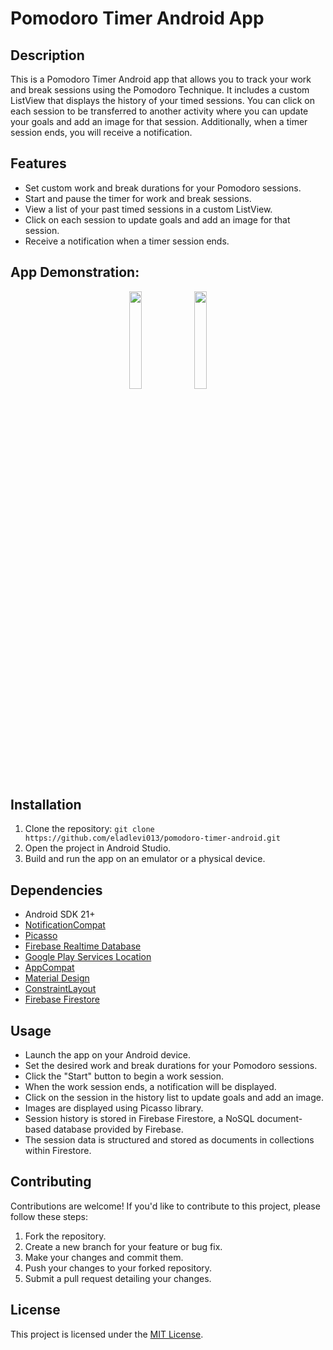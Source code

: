 # Pomodoro Timer Android App

## Description
This is a Pomodoro Timer Android app that allows you to track your work and break sessions using the Pomodoro Technique. It includes a custom ListView that displays the history of your timed sessions. You can click on each session to be transferred to another activity where you can update your goals and add an image for that session. Additionally, when a timer session ends, you will receive a notification.

## Features
- Set custom work and break durations for your Pomodoro sessions.
- Start and pause the timer for work and break sessions.
- View a list of your past timed sessions in a custom ListView.
- Click on each session to update goals and add an image for that session.
- Receive a notification when a timer session ends.

## App Demonstration:
<p align="center" width="100%">
  <img src="https://github.com/eladlevi013/pomodoro-timer-android/assets/60574244/bf3e6240-aada-4009-a19e-b0e4edf0a6d8" width="20%" padding="50%">
   <img src="https://github.com/eladlevi013/pomodoro-timer-android/assets/60574244/21c4f909-42c4-456d-b381-c513e8e9ef46" width="20%" padding="50%">
  </br> 

## Installation
1. Clone the repository: `git clone https://github.com/eladlevi013/pomodoro-timer-android.git`
2. Open the project in Android Studio.
3. Build and run the app on an emulator or a physical device.

## Dependencies
- Android SDK 21+
- [NotificationCompat](https://developer.android.com/training/notify-user/build-notification)
- [Picasso](https://square.github.io/picasso/)
- [Firebase Realtime Database](https://firebase.google.com/docs/database)
- [Google Play Services Location](https://developers.google.com/android/guides/setup)
- [AppCompat](https://developer.android.com/jetpack/androidx/releases/appcompat)
- [Material Design](https://material.io/develop/android/docs/getting-started)
- [ConstraintLayout](https://developer.android.com/training/constraint-layout)
- [Firebase Firestore](https://firebase.google.com/docs/firestore)

## Usage
- Launch the app on your Android device.
- Set the desired work and break durations for your Pomodoro sessions.
- Click the "Start" button to begin a work session.
- When the work session ends, a notification will be displayed.
- Click on the session in the history list to update goals and add an image.
- Images are displayed using Picasso library.
- Session history is stored in Firebase Firestore, a NoSQL document-based database provided by Firebase.
- The session data is structured and stored as documents in collections within Firestore.

## Contributing
Contributions are welcome! If you'd like to contribute to this project, please follow these steps:
1. Fork the repository.
2. Create a new branch for your feature or bug fix.
3. Make your changes and commit them.
4. Push your changes to your forked repository.
5. Submit a pull request detailing your changes.

## License
This project is licensed under the [MIT License](LICENSE).
